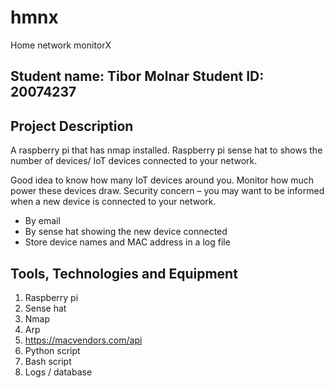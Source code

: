 # hmnx
Home network monitorX

## Student name: Tibor Molnar Student ID: 20074237

## Project Description

A raspberry pi that has nmap installed.
Raspberry pi sense hat to shows the number of devices/ IoT devices connected to your network.

Good idea to know how many IoT devices around you.
Monitor how much power these devices draw.
Security concern – you may want to be informed when a new device is connected to your network. 
-	By email
-	By sense hat showing the new device connected
-	Store device names and MAC address in a log file

## Tools, Technologies and Equipment
1. Raspberry pi
1. Sense hat
1. Nmap
1. Arp
1. https://macvendors.com/api
1. Python script
1. Bash script
1. Logs / database


